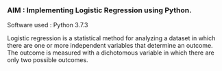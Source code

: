 ### AIM : Implementing Logistic Regression using Python.

Software used : Python 3.7.3

Logistic regression is a statistical method for analyzing a dataset in which there are one or more independent variables that determine an outcome. The outcome is measured with a dichotomous variable in which there are only two possible outcomes.